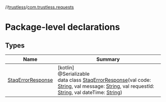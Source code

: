 //[trustless](../../index.md)/[com.trustless.requests](index.md)

# Package-level declarations

## Types

| Name | Summary |
|---|---|
| [StaqErrorResponse](-staq-error-response/index.md) | [kotlin]<br>@Serializable<br>data class [StaqErrorResponse](-staq-error-response/index.md)(val code: [String](https://kotlinlang.org/api/latest/jvm/stdlib/kotlin/-string/index.html), val message: [String](https://kotlinlang.org/api/latest/jvm/stdlib/kotlin/-string/index.html), val requestId: [String](https://kotlinlang.org/api/latest/jvm/stdlib/kotlin/-string/index.html), val dateTime: [String](https://kotlinlang.org/api/latest/jvm/stdlib/kotlin/-string/index.html)) |
